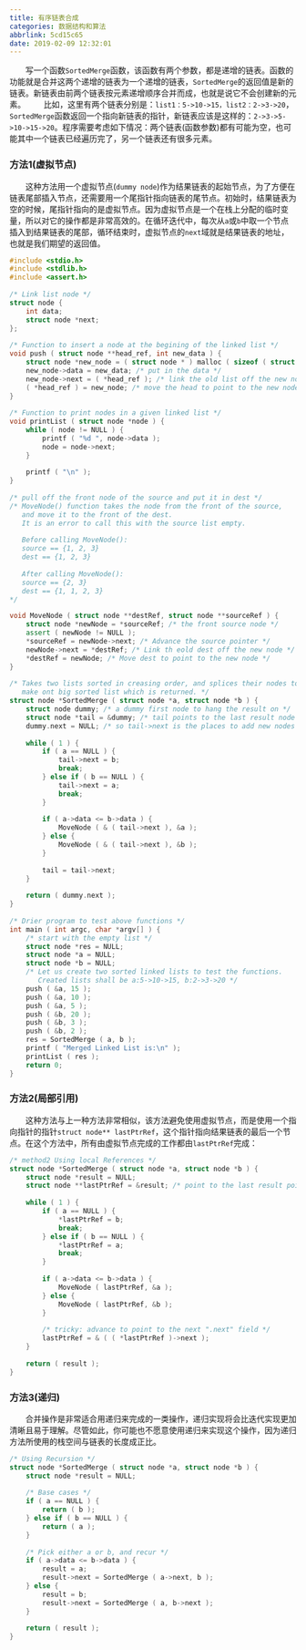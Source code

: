 ```yaml
---
title: 有序链表合成
categories: 数据结构和算法
abbrlink: 5cd15c65
date: 2019-02-09 12:32:01
---
```

&emsp;&emsp;写一个函数`SortedMerge`函数，该函数有两个参数，都是递增的链表。函数的功能就是合并这两个递增的链表为一个递增的链表，`SortedMerge`的返回值是新的链表。新链表由前两个链表按元素递增顺序合并而成，也就是说它不会创建新的元素。
&emsp;&emsp;比如，这里有两个链表分别是：`list1：5->10->15，list2：2->3->20`，`SortedMerge`函数返回一个指向新链表的指针，新链表应该是这样的：`2->3->5->10->15->20`。程序需要考虑如下情况：两个链表(函数参数)都有可能为空，也可能其中一个链表已经遍历完了，另一个链表还有很多元素。

### 方法1(虚拟节点)

&emsp;&emsp;这种方法用一个虚拟节点(`dummy node`)作为结果链表的起始节点，为了方便在链表尾部插入节点，还需要用一个尾指针指向链表的尾节点。初始时，结果链表为空的时候，尾指针指向的是虚拟节点。因为虚拟节点是一个在栈上分配的临时变量，所以对它的操作都是非常高效的。在循环迭代中，每次从`a`或`b`中取一个节点插入到结果链表的尾部，循环结束时，虚拟节点的`next`域就是结果链表的地址，也就是我们期望的返回值。

``` cpp
#include <stdio.h>
#include <stdlib.h>
#include <assert.h>
​
/* Link list node */
struct node {
    int data;
    struct node *next;
};
​
/* Function to insert a node at the begining of the linked list */
void push ( struct node **head_ref, int new_data ) {
    struct node *new_node = ( struct node * ) malloc ( sizeof ( struct node ) ); /* allocate node */
    new_node->data = new_data; /* put in the data */
    new_node->next = ( *head_ref ); /* link the old list off the new node */
    ( *head_ref ) = new_node; /* move the head to point to the new node */
}
​
/* Function to print nodes in a given linked list */
void printList ( struct node *node ) {
    while ( node != NULL ) {
        printf ( "%d ", node->data );
        node = node->next;
    }
​
    printf ( "\n" );
}
​
/* pull off the front node of the source and put it in dest */
/* MoveNode() function takes the node from the front of the source,
   and move it to the front of the dest.
   It is an error to call this with the source list empty.
​
   Before calling MoveNode():
   source == {1, 2, 3}
   dest == {1, 2, 3}
​
   After calling MoveNode():
   source == {2, 3}
   dest == {1, 1, 2, 3}
*/

void MoveNode ( struct node **destRef, struct node **sourceRef ) {
    struct node *newNode = *sourceRef; /* the front source node */
    assert ( newNode != NULL );
    *sourceRef = newNode->next; /* Advance the source pointer */
    newNode->next = *destRef; /* Link th eold dest off the new node */
    *destRef = newNode; /* Move dest to point to the new node */
}
​
/* Takes two lists sorted in creasing order, and splices their nodes together to
   make ont big sorted list which is returned. */
struct node *SortedMerge ( struct node *a, struct node *b ) {
    struct node dummy; /* a dummy first node to hang the result on */
    struct node *tail = &dummy; /* tail points to the last result node */
    dummy.next = NULL; /* so tail->next is the places to add new nodes to the result */
​
    while ( 1 ) {
        if ( a == NULL ) {
            tail->next = b;
            break;
        } else if ( b == NULL ) {
            tail->next = a;
            break;
        }
​
        if ( a->data <= b->data ) {
            MoveNode ( & ( tail->next ), &a );
        } else {
            MoveNode ( & ( tail->next ), &b );
        }
​
        tail = tail->next;
    }
​
    return ( dummy.next );
}
​
/* Drier program to test above functions */
int main ( int argc, char *argv[] ) {
    /* start with the empty list */
    struct node *res = NULL;
    struct node *a = NULL;
    struct node *b = NULL;
    /* Let us create two sorted linked lists to test the functions.
       Created lists shall be a:5->10->15, b:2->3->20 */
    push ( &a, 15 );
    push ( &a, 10 );
    push ( &a, 5 );
    push ( &b, 20 );
    push ( &b, 3 );
    push ( &b, 2 );
    res = SortedMerge ( a, b );
    printf ( "Merged Linked List is:\n" );
    printList ( res );
    return 0;
}
```

### 方法2(局部引用)

&emsp;&emsp;这种方法与上一种方法非常相似，该方法避免使用虚拟节点，而是使用一个指向指针的指针`struct node** lastPtrRef`，这个指针指向结果链表的最后一个节点。在这个方法中，所有由虚拟节点完成的工作都由`lastPtrRef`完成：

``` cpp
/* method2 Using local References */
struct node *SortedMerge ( struct node *a, struct node *b ) {
    struct node *result = NULL;
    struct node **lastPtrRef = &result; /* point to the last result pointer */
​
    while ( 1 ) {
        if ( a == NULL ) {
            *lastPtrRef = b;
            break;
        } else if ( b == NULL ) {
            *lastPtrRef = a;
            break;
        }
​
        if ( a->data <= b->data ) {
            MoveNode ( lastPtrRef, &a );
        } else {
            MoveNode ( lastPtrRef, &b );
        }
​
        /* tricky: advance to point to the next ".next" field */
        lastPtrRef = & ( ( *lastPtrRef )->next );
    }
​
    return ( result );
}
```

### 方法3(递归)

&emsp;&emsp;合并操作是非常适合用递归来完成的一类操作，递归实现将会比迭代实现更加清晰且易于理解。尽管如此，你可能也不愿意使用递归来实现这个操作，因为递归方法所使用的栈空间与链表的长度成正比。

``` cpp
/* Using Recursion */
struct node *SortedMerge ( struct node *a, struct node *b ) {
    struct node *result = NULL;
​
    /* Base cases */
    if ( a == NULL ) {
        return ( b );
    } else if ( b == NULL ) {
        return ( a );
    }
​
    /* Pick either a or b, and recur */
    if ( a->data <= b->data ) {
        result = a;
        result->next = SortedMerge ( a->next, b );
    } else {
        result = b;
        result->next = SortedMerge ( a, b->next );
    }
​
    return ( result );
}
```
